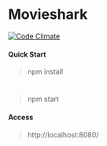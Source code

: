 # Movieshark
<!--[![Build Status](https://travis-ci.org/Sedentary/movieshark.svg?branch=master)](https://travis-ci.org/Sedentary/movieshark)-->
[![Code Climate](https://codeclimate.com/github/Sedentary/movieshark/badges/gpa.svg)](https://codeclimate.com/github/Sedentary/movieshark)

#### Quick Start
> npm install
#
> npm start

#### Access
> http://localhost:8080/

<!--[![forthebadge](http://forthebadge.com/images/badges/built-with-swag.svg)](http://forthebadge.com)-->

